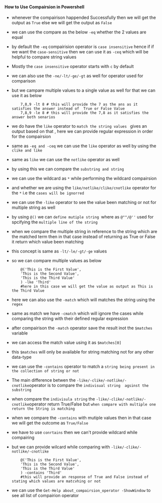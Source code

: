 #### How to Use Compairsion in Powershell

- whenever the compairison happended Successfully then we will get the output as `True` else we will get the output as `False`
- we can use the compare as the below `-eq` whether the 2 values are equal
- by default the `-eq` compairision operator is `case insensitive` hence if  if we want the `case-sensitive` then we can use it as `-ceq` which will be helpful to compare string values 
- Mostly the `case insensitive` operator starts with `c` by default 
- we can also use the `-ne/-lt/-ge/-gt` as well for  operator used for comparison


- but we campare multiple values to a single value as well  for that we can use it as below 
    ```
        7,8,9 -lt 8 # this will provide the 7 as the ans as it satisfies the answer instead of  True or False Value
        7,8,9 -le 8 # this will provide the 7,8 as it satisfies the answer both senarios
    ```

- we do have the `like` operator to `match the string values ` gives an output based on that , here we can provide regular expression in order for the compairsion 
- same as `-eq and -ceq` we can use the `like` operator as well by using the `clike and like`
- same as `like` we can use the `notlike`  operator as well 
- by using this we can compare the `substring and string`
- we can use the wildcard as `*`  while performing the wildcard compairsion
- and whether we are using the `like/notlike/clike/cnotlike` operator for the `*` i.e  the `cases will be ignorred `


- we can use the `-like` operator to see the value been matching or not  for multiple string as well 
- by using `@()` we can `define mutiple string `where as `@""/@''` used for spcifying the `multiple line of the string` 
- when we compare the multiple string in reference to the  string which are the matched term then in that case instead of returning as True or False it return which value been matching 
- this concept is same as `-lt/-le/-gt/-ge` values 
- so we can compare multiple values  as below 
    
    ```
        @('This is the First Value',
        'This is the Second Value',
        'This is the Third Value'
        ) -lke 'Third'
        #here in this case we will get the value as output as This is the Third Value

    ```

- here we can also use the `-match` which will matches the string using the `regex`
- same as match we have `-cmatch` which will ignore the cases while comparing the string with their defined regular expression
- after compairison the `-match` operator save the result inot the `$matches` variable 
- we can access the match value using it as `$matches[0]`
- this `$matches` will only be available for string matching not for any other data-type


- we can use the `-contains` operator to match  a `string being present in the collection of string or not` 
- The main difference betwen the `-like/-clike/-notlike/-cnotlike`operator is to compare the `indivisual string  agsinst the substring`
- when compare the `indivisula string` the `-like/-clike/-notlike/-cnotlike`operator return True/False but `when compare with multiple one return the String is matching`
- when we compare the `-contains` with mutiple values then in that case we will get the outcome as `True/False`
- we have to use `conrtains` then we can't provide wildcard while compairing
- but we can provide wilcard while comparing with `-like/-clike/-notlike/-cnotlike`

    ```
        @('This is the First Value',
        'This is the Second Value',
        'This is the Third Value'
        ) -contains 'Third'
        #this will provide an response of True and False instead of stating which values are matcvhing or not

    ```


- we can use the `Get-Help about_compairsion_operator -ShowWindow` to see all list of compairion operator
